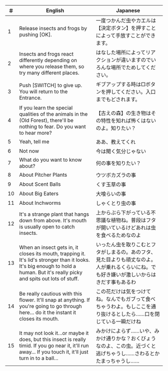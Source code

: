 | ＃ | English | Japanese |
|-|-|-|
| 1 | Release insects and frogs by pushing [OK]. | 一度つかんだ虫やカエルは【決定ボタン】を押すことによって手放すことができます。 |
| 2 | Insects and frogs react differently depending on where you release them, so try many different places. | はなした場所によってリアクションが違いますのでいろんな場所でためしてください。 |
| 3 | Push [SWITCH] to give up. You will return to the Entrance. | ギブアップする時は□ボタンを押してください。入口までもどされます。 |
| 4 | If you learn the special qualities of the animals in the (Old Forest), there'll be nothing to fear. Do you want to hear more? | 【古えの森】の生き物はその特性を知れば怖くはないのよ。知りたい？ |
| 5 | Yeah, tell me | ああ、教えてくれ |
| 6 | Not now | 今は聞く気分じゃない |
| 7 | What do you want to know about? | 何の事を知りたい？ |
| 8 | About Pitcher Plants | ウツボカズラの事 |
| 9 | About Scent Balls | くす玉草の事 |
| 10 | About Big Eaters | 大喰らいの事 |
| 11 | About Inchworms | しゃくとり虫の事 |
| 12 | It's a strange plant that hangs down from above. It's mouth is usually open to catch insects. | 上からぶら下がっている不思議な植物ね。普段はフタが開いているけどあれは虫を食べるためなのよ |
| 13 | When an insect gets in, it closes its mouth, trapping it. It's lid's stronger than it looks. It's big enough to hold a human. But it's really picky and spits out lots of stuff. | いったん虫を取りこむとフタがしまるの。あのフタ、見た目よりも頑丈なのよ。人が乗れるくらいにね。でも好き嫌いが激しいからはきだす事もあるわ |
| 14 | Be really cautious with this flower. It'll snap at anything. If you're going to go through here… do it the instant it closes its mouth. | この花だけは気をつけてね。なんでもガブって食べちゃうわよ。もしここを通り抜けるとしたら……口を閉じている一瞬だけね |
| 15 | It may not look it…or maybe it does, but this insect is really timid. If you go near it, it'll run away… If you touch it, it'll just turn in to a ball… | みかけによらず……いや、みかけ通りかな？おくびょうなのよ、この虫。近づくと逃げちゃうし……さわるとかたまっちゃうし…… |